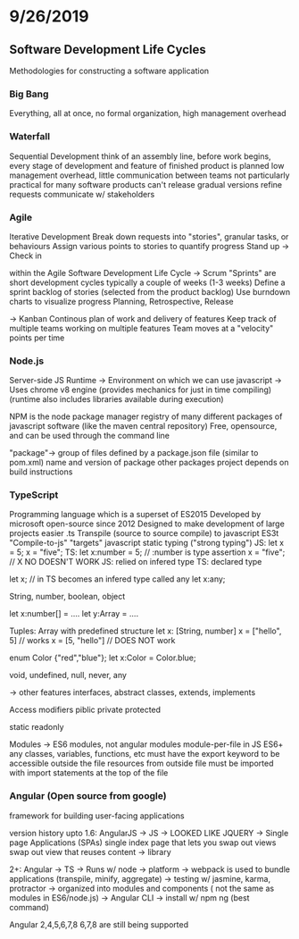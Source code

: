 # 9/26/2019

## Software Development Life Cycles

Methodologies for constructing a software application

### Big Bang

Everything, all at once, no formal organization, high management overhead

### Waterfall

Sequential Development
think of an assembly line, before work begins, every stage of development and feature of finished
product is planned
low management overhead, little communication between teams
not particularly practical for many software products
can't release gradual versions
refine requests
communicate w/ stakeholders

### Agile

Iterative Development
Break down requests into "stories", granular tasks, or behaviours
Assign various points to stories to quantify progress
Stand up -> Check in

within the Agile Software Development Life Cycle
-> Scrum
    "Sprints" are short development cycles
    typically a couple of weeks (1-3 weeks)
    Define a sprint backlog of stories (selected from the product backlog)
    Use burndown charts to visualize progress
    Planning, Retrospective, Release

-> Kanban
    Continous plan of work and delivery of features
    Keep track of multiple teams working on multiple features
    Team moves at a "velocity" points per time

### Node.js

Server-side JS Runtime
-> Environment on which we can use javascript
-> Uses chrome v8 engine (provides mechanics for just in time compiling)
    (runtime also includes libraries available during execution)

NPM is the node package manager
registry of many different packages of javascript software (like the maven central repository)
Free, opensource, and can be used through the command line

"package"-> group of files defined by a package.json file (similar to pom.xml)
name and version of package
other packages project depends on
build instructions

### TypeScript

Programming language which is a superset of ES2015
Developed by microsoft open-source since 2012
Designed to make development of large projects easier
.ts
Transpile (source to source compile)
to javascript ES3t
"Compile-to-js" "targets" javascript
static typing ("strong typing")
JS: let x = 5;
    x = "five";
TS: let x:number = 5; // :number is type assertion
    x = "five"; // X NO DOESN'T WORK
JS: relied on infered type
TS: declared type

let x; // in TS becomes an infered type called any
let x:any;

String, number, boolean, object

let x:number[] = ....
let y:Array<number> = ....

Tuples: Array with predefined structure
let x: [String, number]
x = ["hello", 5] // works
x = [5, "hello"] // DOES NOT work

enum Color {"red","blue"};
let x:Color = Color.blue;

void, undefined, null, never, any

-> other features
interfaces, abstract classes, extends, implements

Access modifiers
piblic
private
protected

static
readonly

Modules
-> ES6 modules, not angular modules
module-per-file in JS ES6+
any classes, variables, functions, etc must have the export keyword
to be accessible outside the file
resources from outside file must be imported with import statements
at the top of the file

### Angular (Open source from google)

framework for building user-facing applications

version history
upto 1.6: AngularJS
-> JS
-> LOOKED LIKE JQUERY
-> Single page Applications (SPAs)
single index page that lets you swap out views
swap out view that reuses content
-> library

2+: Angular
-> TS
-> Runs w/ node
-> platform
-> webpack is used to bundle applications (transpile, minify, aggregate)
-> testing w/ jasmine, karma, protractor
-> organized into modules and components ( not the same as modules in ES6/node.js)
-> Angular CLI -> install w/ npm
    ng (best command)

Angular 2,4,5,6,7,8
6,7,8 are still being supported
